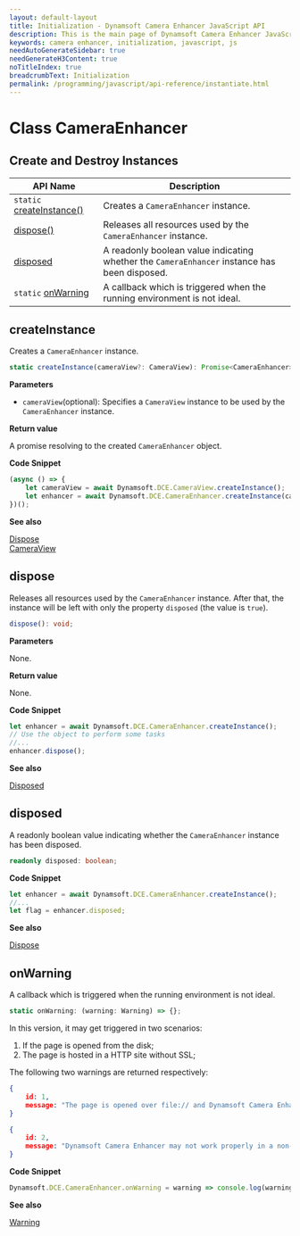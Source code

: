 ```yaml
---
layout: default-layout
title: Initialization - Dynamsoft Camera Enhancer JavaScript API
description: This is the main page of Dynamsoft Camera Enhancer JavaScript SDK Initialization.
keywords: camera enhancer, initialization, javascript, js
needAutoGenerateSidebar: true
needGenerateH3Content: true
noTitleIndex: true
breadcrumbText: Initialization
permalink: /programming/javascript/api-reference/instantiate.html
---
```


# Class CameraEnhancer

## Create and Destroy Instances

| API Name                                                         | Description                                                                                  |
| ---------------------------------------------------------------- | -------------------------------------------------------------------------------------------- |
| `static` [createInstance()](#createinstance)                     | Creates a `CameraEnhancer` instance.                                                         |
| [dispose()](#dispose)                                            | Releases all resources used by the `CameraEnhancer` instance.                                |
| [disposed](#disposed)                                            | A readonly boolean value indicating whether the `CameraEnhancer` instance has been disposed. |
| `static` [onWarning](#onwarning)                                 | A callback which is triggered when the running environment is not ideal.                     |

## createInstance

Creates a `CameraEnhancer` instance.

```typescript
static createInstance(cameraView?: CameraView): Promise<CameraEnhancer>;
```

**Parameters**

* `cameraView`(optional): Specifies a `CameraView` instance to be used by the `CameraEnhancer` instance.

**Return value**

A promise resolving to the created `CameraEnhancer` object.

**Code Snippet**

```javascript
(async () => {
    let cameraView = await Dynamsoft.DCE.CameraView.createInstance();
    let enhancer = await Dynamsoft.DCE.CameraEnhancer.createInstance(cameraView);
})();
```

**See also**

[Dispose](#dispose)  
[CameraView](cameraview.md)

## dispose

Releases all resources used by the `CameraEnhancer` instance. After that, the instance will be left with only the property `disposed` (the value is `true`).

```typescript
dispose(): void;
```

**Parameters**

None.

**Return value**

None.

**Code Snippet**

```javascript
let enhancer = await Dynamsoft.DCE.CameraEnhancer.createInstance();
// Use the object to perform some tasks
//...
enhancer.dispose();
```

**See also**

[Disposed](#disposed)

## disposed

A readonly boolean value indicating whether the `CameraEnhancer` instance has been disposed.

```typescript
readonly disposed: boolean; 
```

**Code Snippet**

```javascript
let enhancer = await Dynamsoft.DCE.CameraEnhancer.createInstance();
//...
let flag = enhancer.disposed;
```

**See also**

[Dispose](#dispose)

## onWarning

A callback which is triggered when the running environment is not ideal.

```typescript
static onWarning: (warning: Warning) => {};
```

In this version, it may get triggered in two scenarios:

1. If the page is opened from the disk;
2. The page is hosted in a HTTP site without SSL;

The following two warnings are returned respectively:

```json
{
    id: 1,
    message: "The page is opened over file:// and Dynamsoft Camera Enhancer may not work properly. Please open the page via https://."
}
```

```json
{
    id: 2,
    message: "Dynamsoft Camera Enhancer may not work properly in a non-secure context. Please open the page via https://."
}
```

**Code Snippet**

```javascript
Dynamsoft.DCE.CameraEnhancer.onWarning = warning => console.log(warning);
```

**See also**

[Warning](interface/warning.md)
